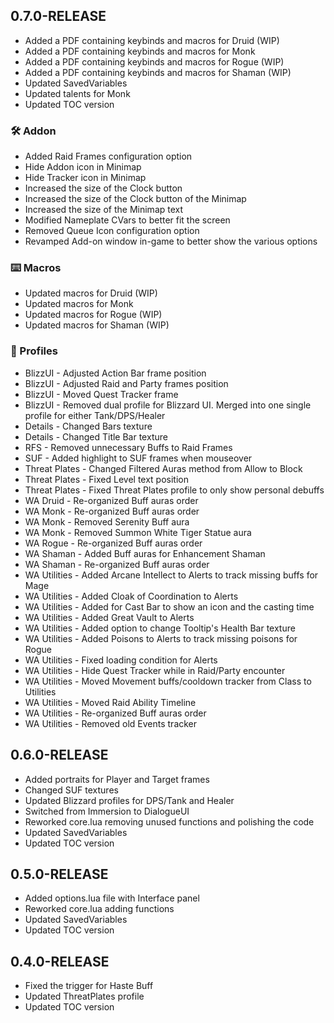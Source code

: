 ## 0.7.0-RELEASE

* Added a PDF containing keybinds and macros for Druid (WIP)
* Added a PDF containing keybinds and macros for Monk
* Added a PDF containing keybinds and macros for Rogue (WIP)
* Added a PDF containing keybinds and macros for Shaman (WIP)
* Updated SavedVariables
* Updated talents for Monk
* Updated TOC version

### 🛠️ Addon

* Added Raid Frames configuration option
* Hide Addon icon in Minimap
* Hide Tracker icon in Minimap
* Increased the size of the Clock button
* Increased the size of the Clock button of the Minimap
* Increased the size of the Minimap text
* Modified Nameplate CVars to better fit the screen
* Removed Queue Icon configuration option
* Revamped Add-on window in-game to better show the various options

### ⌨️ Macros

* Updated macros for Druid (WIP)
* Updated macros for Monk
* Updated macros for Rogue (WIP)
* Updated macros for Shaman (WIP)

### 👤 Profiles

* BlizzUI - Adjusted Action Bar frame position
* BlizzUI - Adjusted Raid and Party frames position
* BlizzUI - Moved Quest Tracker frame
* BlizzUI - Removed dual profile for Blizzard UI. Merged into one single profile for either Tank/DPS/Healer
* Details - Changed Bars texture
* Details - Changed Title Bar texture
* RFS - Removed unnecessary Buffs to Raid Frames
* SUF - Added highlight to SUF frames when mouseover
* Threat Plates - Changed Filtered Auras method from Allow to Block
* Threat Plates - Fixed Level text position
* Threat Plates - Fixed Threat Plates profile to only show personal debuffs
* WA Druid - Re-organized Buff auras order
* WA Monk - Re-organized Buff auras order
* WA Monk - Removed Serenity Buff aura
* WA Monk - Removed Summon White Tiger Statue aura
* WA Rogue - Re-organized Buff auras order
* WA Shaman - Added Buff auras for Enhancement Shaman
* WA Shaman - Re-organized Buff auras order
* WA Utilities - Added Arcane Intellect to Alerts to track missing buffs for Mage
* WA Utilities - Added Cloak of Coordination to Alerts
* WA Utilities - Added for Cast Bar to show an icon and the casting time
* WA Utilities - Added Great Vault to Alerts
* WA Utilities - Added option to change Tooltip's Health Bar texture
* WA Utilities - Added Poisons to Alerts to track missing poisons for Rogue
* WA Utilities - Fixed loading condition for Alerts
* WA Utilities - Hide Quest Tracker while in Raid/Party encounter
* WA Utilities - Moved Movement buffs/cooldown tracker from Class to Utilities
* WA Utilities - Moved Raid Ability Timeline
* WA Utilities - Re-organized Buff auras order
* WA Utilities - Removed old Events tracker

## 0.6.0-RELEASE

* Added portraits for Player and Target frames
* Changed SUF textures
* Updated Blizzard profiles for DPS/Tank and Healer
* Switched from Immersion to DialogueUI
* Reworked core.lua removing unused functions and polishing the code
* Updated SavedVariables
* Updated TOC version

## 0.5.0-RELEASE

* Added options.lua file with Interface panel
* Reworked core.lua adding functions
* Updated SavedVariables
* Updated TOC version

## 0.4.0-RELEASE

* Fixed the trigger for Haste Buff
* Updated ThreatPlates profile
* Updated TOC version
